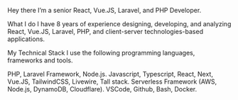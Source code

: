 Hey there
I’m a senior React, Vue.JS, Laravel, and PHP Developer.

What I do
I have 8 years of experience designing, developing, and analyzing React, Vue.JS, Laravel, PHP, and client-server technologies-based applications.

My Technical Stack
I use the following programming languages, frameworks and tools.

PHP, Laravel Framework, Node.js.
Javascript, Typescript, React, Next, Vue.JS, TailwindCSS, Livewire, Tall stack.
Serverless Framework (AWS, Node.js, DynamoDB, Cloudflare).
VSCode, Github, Bash, Docker.
